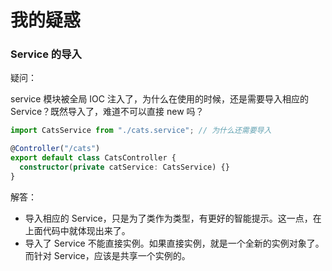# 我的疑惑

### Service 的导入

疑问：

service 模块被全局 IOC 注入了，为什么在使用的时候，还是需要导入相应的 Service？既然导入了，难道不可以直接 new 吗？

```ts
import CatsService from "./cats.service"; // 为什么还需要导入

@Controller("/cats")
export default class CatsController {
  constructor(private catService: CatsService) {}
}
```

解答：

- 导入相应的 Service，只是为了类作为类型，有更好的智能提示。这一点，在上面代码中就体现出来了。
- 导入了 Service 不能直接实例。如果直接实例，就是一个全新的实例对象了。而针对 Service，应该是共享一个实例的。

